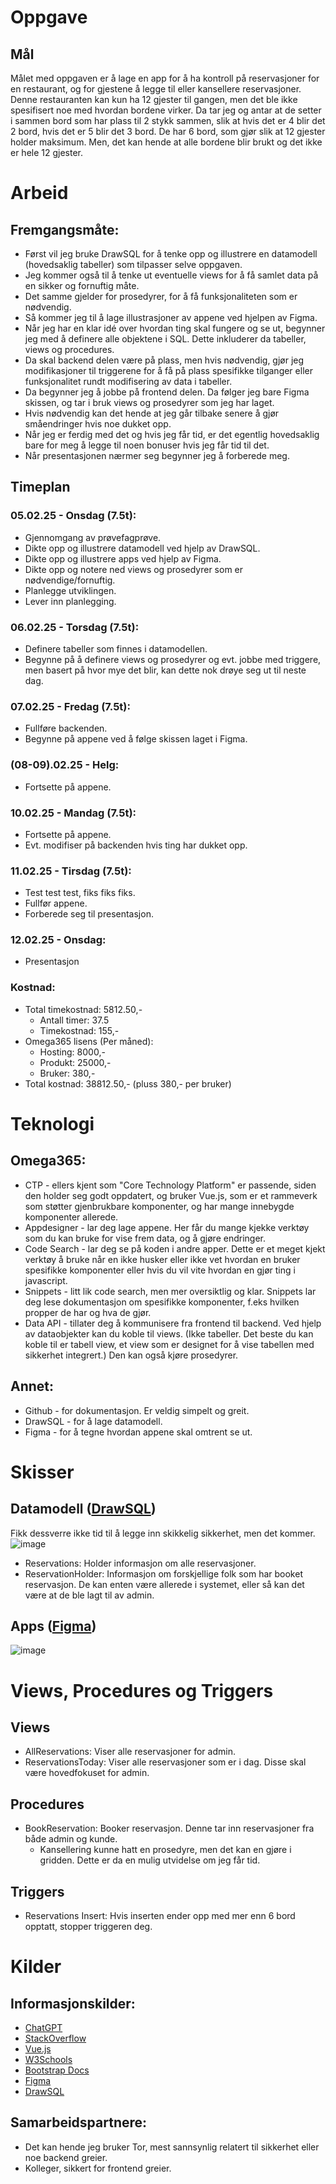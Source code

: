 # Oppgave
## Mål
Målet med oppgaven er å lage en app for å ha kontroll på reservasjoner for en restaurant, og for gjestene å legge til eller kansellere reservasjoner. Denne restauranten kan kun ha 12 gjester til gangen, men det ble ikke spesifisert noe med hvordan bordene virker. Da tar jeg og antar at de setter i sammen bord som har plass til 2 stykk sammen, slik at hvis det er 4 blir det 2 bord, hvis det er 5 blir det 3 bord. De har 6 bord, som gjør slik at 12 gjester holder maksimum. Men, det kan hende at alle bordene blir brukt og det ikke er hele 12 gjester.

# Arbeid
## Fremgangsmåte:
- Først vil jeg bruke DrawSQL for å tenke opp og illustrere en datamodell (hovedsaklig tabeller) som tilpasser selve oppgaven.
- Jeg kommer også til å tenke ut eventuelle views for å få samlet data på en sikker og fornuftig måte.
- Det samme gjelder for prosedyrer, for å få funksjonaliteten som er nødvendig.
- Så kommer jeg til å lage illustrasjoner av appene ved hjelpen av Figma.
- Når jeg har en klar idé over hvordan ting skal fungere og se ut, begynner jeg med å definere alle objektene i SQL. Dette inkluderer da tabeller, views og procedures.
- Da skal backend delen være på plass, men hvis nødvendig, gjør jeg modifikasjoner til triggerene for å få på plass spesifikke tilganger eller funksjonalitet rundt modifisering av data i tabeller.
- Da begynner jeg å jobbe på frontend delen. Da følger jeg bare Figma skissen, og tar i bruk views og prosedyrer som jeg har laget.
- Hvis nødvendig kan det hende at jeg går tilbake senere å gjør småendringer hvis noe dukket opp.
- Når jeg er ferdig med det og hvis jeg får tid, er det egentlig hovedsaklig bare for meg å legge til noen bonuser hvis jeg får tid til det.
- Når presentasjonen nærmer seg begynner jeg å forberede meg.
## Timeplan
### 05.02.25 - Onsdag (7.5t):
- Gjennomgang av prøvefagprøve.
- Dikte opp og illustrere datamodell ved hjelp av DrawSQL.
- Dikte opp og illustrere apps ved hjelp av Figma.
- Dikte opp og notere ned views og prosedyrer som er nødvendige/fornuftig.
- Planlegge utviklingen.
- Lever inn planlegging.
### 06.02.25 - Torsdag (7.5t):
- Definere tabeller som finnes i datamodellen.
- Begynne på å definere views og prosedyrer og evt. jobbe med triggere, men basert på hvor mye det blir, kan dette nok drøye seg ut til neste dag.
### 07.02.25 - Fredag (7.5t):
- Fullføre backenden.
- Begynne på appene ved å følge skissen laget i Figma.
### (08-09).02.25 - Helg:
- Fortsette på appene.
### 10.02.25 - Mandag (7.5t):
- Fortsette på appene.
- Evt. modifiser på backenden hvis ting har dukket opp.
### 11.02.25 - Tirsdag (7.5t):
- Test test test, fiks fiks fiks.
- Fullfør appene.
- Forberede seg til presentasjon.
### 12.02.25 - Onsdag:
- Presentasjon
### Kostnad:
- Total timekostnad: 5812.50,-
  - Antall timer: 37.5
  - Timekostnad: 155,-
- Omega365 lisens (Per måned):
  - Hosting: 8000,-
  - Produkt: 25000,-
  - Bruker: 380,-
- Total kostnad: 38812.50,- (pluss 380,- per bruker)

# Teknologi
## Omega365:
- CTP - ellers kjent som "Core Technology Platform" er passende, siden den holder seg godt oppdatert, og bruker Vue.js, som er et rammeverk som støtter gjenbrukbare komponenter, og har mange innebygde komponenter allerede.
- Appdesigner - lar deg lage appene. Her får du mange kjekke verktøy som du kan bruke for vise frem data, og å gjøre endringer.
- Code Search - lar deg se på koden i andre apper. Dette er et meget kjekt verktøy å bruke når en ikke husker eller ikke vet hvordan en bruker spesifikke komponenter eller hvis du vil vite hvordan en gjør ting i javascript.
- Snippets - litt lik code search, men mer oversiktlig og klar. Snippets lar deg lese dokumentasjon om spesifikke komponenter, f.eks hvilken propper de har og hva de gjør.
- Data API - tillater deg å kommunisere fra frontend til backend. Ved hjelp av dataobjekter kan du koble til views. (Ikke tabeller. Det beste du kan koble til er tabell view, et view som er designet for å vise tabellen med sikkerhet integrert.) Den kan også kjøre prosedyrer.
## Annet:
- Github - for dokumentasjon. Er veldig simpelt og greit.
- DrawSQL - for å lage datamodell.
- Figma - for å tegne hvordan appene skal omtrent se ut.

# Skisser
## Datamodell ([DrawSQL](https://drawsql.app/teams/omega365-1/diagrams/datamodell-for-restaurant-reservasjoner))
Fikk dessverre ikke tid til å legge inn skikkelig sikkerhet, men det kommer.
![image](https://github.com/user-attachments/assets/acb22cf1-3e13-4d70-b4f6-7c4bd53ea59d)
- Reservations: Holder informasjon om alle reservasjoner.
- ReservationHolder: Informasjon om forskjellige folk som har booket reservasjon. De kan enten være allerede i systemet, eller så kan det være at de ble lagt til av admin.
## Apps ([Figma](https://www.figma.com/design/kMkTUjpAfLm7iCGBfJY29F/Untitled?node-id=0-1&t=NluZZ85m8prvQAlU-1))
![image](https://github.com/user-attachments/assets/d715d876-e5d4-4c97-8b1a-081f92dc46a7)

# Views, Procedures og Triggers
## Views
- AllReservations: Viser alle reservasjoner for admin.
- ReservationsToday: Viser alle reservasjoner som er i dag. Disse skal være hovedfokuset for admin.
## Procedures
- BookReservation: Booker reservasjon. Denne tar inn reservasjoner fra både admin og kunde.
  - Kansellering kunne hatt en prosedyre, men det kan en gjøre i gridden. Dette er da en mulig utvidelse om jeg får tid.
## Triggers
- Reservations Insert: Hvis inserten ender opp med mer enn 6 bord opptatt, stopper triggeren deg.

# Kilder
## Informasjonskilder:
- [ChatGPT](https://chatgpt.com/)
- [StackOverflow](https://stackoverflow.com/)
- [Vue.js](https://vuejs.org/)
- [W3Schools](https://www.w3schools.com/)
- [Bootstrap Docs](https://getbootstrap.com/docs/5.3/getting-started/introduction/)
- [Figma](https://www.figma.com/)
- [DrawSQL](https://drawsql.app/)
## Samarbeidspartnere:
- Det kan hende jeg bruker Tor, mest sannsynlig relatert til sikkerhet eller noe backend greier.
- Kolleger, sikkert for frontend greier.
